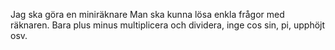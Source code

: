 Jag ska göra en miniräknare
Man ska kunna lösa enkla frågor med räknaren.
Bara plus minus multiplicera och dividera, inge
cos sin, pi, upphöjt osv.